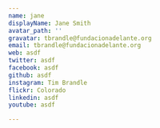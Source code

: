 ```yaml
---
name: jane
displayName: Jane Smith
avatar_path: ''
gravatar: tbrandle@fundacionadelante.org
email: tbrandle@fundacionadelante.org
web: asdf
twitter: asdf
facebook: asdf
github: asdf
instagram: Tim Brandle
flickr: Colorado
linkedin: asdf
youtube: asdf

---
```


